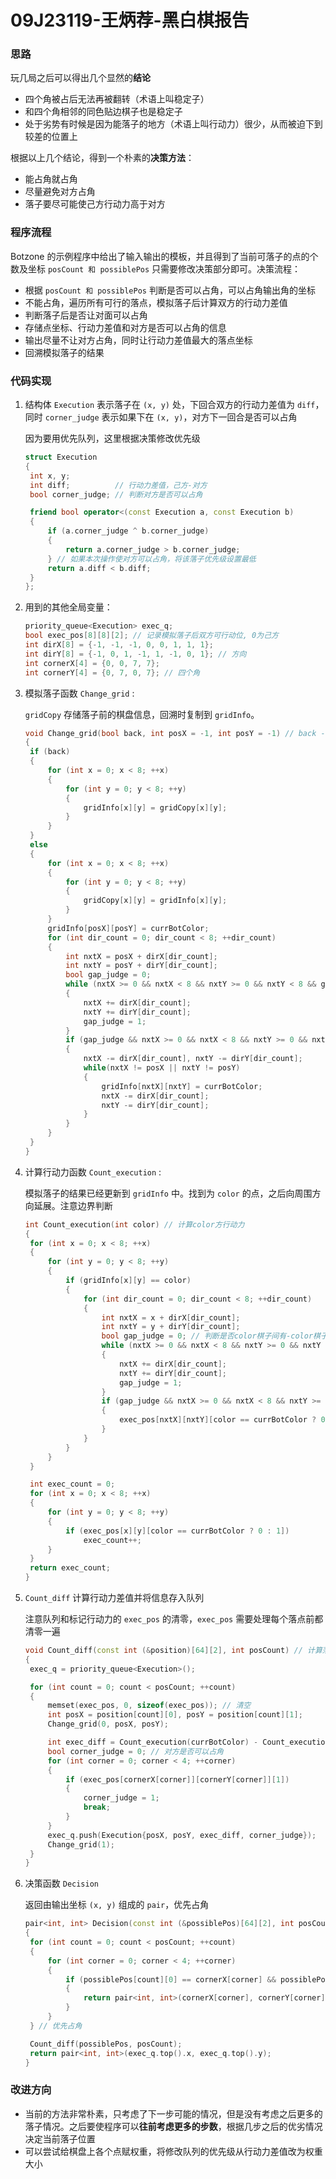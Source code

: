 # 09J23119-王炳荐-黑白棋报告

### 思路

玩几局之后可以得出几个显然的**结论**

- 四个角被占后无法再被翻转（术语上叫稳定子）
- 和四个角相邻的同色贴边棋子也是稳定子
- 处于劣势有时候是因为能落子的地方（术语上叫行动力）很少，从而被迫下到较差的位置上

根据以上几个结论，得到一个朴素的**决策方法**：

- 能占角就占角
- 尽量避免对方占角
- 落子要尽可能使己方行动力高于对方

### 程序流程

Botzone 的示例程序中给出了输入输出的模板，并且得到了当前可落子的点的个数及坐标 `posCount 和 possiblePos` 只需要修改决策部分即可。决策流程：

- 根据 `posCount 和 possiblePos` 判断是否可以占角，可以占角输出角的坐标
- 不能占角，遍历所有可行的落点，模拟落子后计算双方的行动力差值
- 判断落子后是否让对面可以占角
- 存储点坐标、行动力差值和对方是否可以占角的信息
- 输出尽量不让对方占角，同时让行动力差值最大的落点坐标
- 回溯模拟落子的结果

### 代码实现

1. 结构体 `Execution` 表示落子在 `(x, y)` 处，下回合双方的行动力差值为 `diff`，同时 `corner_judge` 表示如果下在 `(x, y)`，对方下一回合是否可以占角

   因为要用优先队列，这里根据决策修改优先级

   ```c++
   struct Execution
   {
   	int x, y;
   	int diff;		   // 行动力差值，己方-对方
   	bool corner_judge; // 判断对方是否可以占角
   
   	friend bool operator<(const Execution a, const Execution b)
   	{
   		if (a.corner_judge ^ b.corner_judge)
   		{
   			return a.corner_judge > b.corner_judge;
   		} // 如果本次操作使对方可以占角，将该落子优先级设置最低
   		return a.diff < b.diff;
   	}
   };
   ```

2. 用到的其他全局变量：

   ```c++
   priority_queue<Execution> exec_q;
   bool exec_pos[8][8][2]; // 记录模拟落子后双方可行动位, 0为己方
   int dirX[8] = {-1, -1, -1, 0, 0, 1, 1, 1};
   int dirY[8] = {-1, 0, 1, -1, 1, -1, 0, 1}; // 方向
   int cornerX[4] = {0, 0, 7, 7};
   int cornerY[4] = {0, 7, 0, 7}; // 四个角
   ```

3. 模拟落子函数 `Change_grid` :

   `gridCopy` 存储落子前的棋盘信息，回溯时复制到 `gridInfo`。

   ```c++
   void Change_grid(bool back, int posX = -1, int posY = -1) // back -> 0表示落子 1表示回溯
   {
   	if (back)
   	{
   		for (int x = 0; x < 8; ++x)
   		{
   			for (int y = 0; y < 8; ++y)
   			{
   				gridInfo[x][y] = gridCopy[x][y];
   			}
   		}
   	}
   	else
   	{
   		for (int x = 0; x < 8; ++x)
   		{
   			for (int y = 0; y < 8; ++y)
   			{
   				gridCopy[x][y] = gridInfo[x][y];
   			}
   		}
   		gridInfo[posX][posY] = currBotColor;
   		for (int dir_count = 0; dir_count < 8; ++dir_count)
   		{
   			int nxtX = posX + dirX[dir_count];
   			int nxtY = posY + dirY[dir_count];
   			bool gap_judge = 0;
   			while (nxtX >= 0 && nxtX < 8 && nxtY >= 0 && nxtY < 8 && gridInfo[nxtX][nxtY] == -currBotColor)
   			{
   				nxtX += dirX[dir_count];
   				nxtY += dirY[dir_count];
   				gap_judge = 1;
   			}
   			if (gap_judge && nxtX >= 0 && nxtX < 8 && nxtY >= 0 && nxtY < 8 && gridInfo[nxtX][nxtY] == currBotColor)
   			{
   				nxtX -= dirX[dir_count], nxtY -= dirY[dir_count];
   				while(nxtX != posX || nxtY != posY)
   				{
   					gridInfo[nxtX][nxtY] = currBotColor;
   					nxtX -= dirX[dir_count];
   					nxtY -= dirY[dir_count];
   				}
   			}
   		}
   	}
   }
   ```

4. 计算行动力函数 `Count_execution` :

   模拟落子的结果已经更新到 `gridInfo` 中。找到为 `color` 的点，之后向周围方向延展。注意边界判断

   ```c++
   int Count_execution(int color) // 计算color方行动力
   {
   	for (int x = 0; x < 8; ++x)
   	{
   		for (int y = 0; y < 8; ++y)
   		{
   			if (gridInfo[x][y] == color)
   			{
   				for (int dir_count = 0; dir_count < 8; ++dir_count)
   				{
   					int nxtX = x + dirX[dir_count];
   					int nxtY = y + dirY[dir_count];
   					bool gap_judge = 0; // 判断是否color棋子间有-color棋子
   					while (nxtX >= 0 && nxtX < 8 && nxtY >= 0 && nxtY < 8 && gridInfo[nxtX][nxtY] == -color)
   					{
   						nxtX += dirX[dir_count];
   						nxtY += dirY[dir_count];
   						gap_judge = 1;
   					}
   					if (gap_judge && nxtX >= 0 && nxtX < 8 && nxtY >= 0 && nxtY < 8 && gridInfo[nxtX][nxtY] == 0)
   					{
   						exec_pos[nxtX][nxtY][color == currBotColor ? 0 : 1] = 1;
   					}
   				}
   			}
   		}
   	}
   
   	int exec_count = 0;
   	for (int x = 0; x < 8; ++x)
   	{
   		for (int y = 0; y < 8; ++y)
   		{
   			if (exec_pos[x][y][color == currBotColor ? 0 : 1])
   				exec_count++;
   		}
   	}
   	return exec_count;
   }
   ```

5. `Count_diff` 计算行动力差值并将信息存入队列

   注意队列和标记行动力的 `exec_pos` 的清零，`exec_pos` 需要处理每个落点前都清零一遍

   ```c++
   void Count_diff(const int (&position)[64][2], int posCount) // 计算落子后双方行动力差值, 存入队列
   {
   	exec_q = priority_queue<Execution>();
   
   	for (int count = 0; count < posCount; ++count)
   	{
   		memset(exec_pos, 0, sizeof(exec_pos)); // 清空
   		int posX = position[count][0], posY = position[count][1];
   		Change_grid(0, posX, posY);
   
   		int exec_diff = Count_execution(currBotColor) - Count_execution(-currBotColor);
   		bool corner_judge = 0; // 对方是否可以占角
   		for (int corner = 0; corner < 4; ++corner)
   		{
   			if (exec_pos[cornerX[corner]][cornerY[corner]][1])
   			{
   				corner_judge = 1;
   				break;
   			}
   		}
   		exec_q.push(Execution{posX, posY, exec_diff, corner_judge});
   		Change_grid(1);
   	}
   }
   ```

6. 决策函数 `Decision` 

   返回由输出坐标 `(x, y)` 组成的 `pair`，优先占角

   ```c++
   pair<int, int> Decision(const int (&possiblePos)[64][2], int posCount)
   {
   	for (int count = 0; count < posCount; ++count)
   	{
   		for (int corner = 0; corner < 4; ++corner)
   		{
   			if (possiblePos[count][0] == cornerX[corner] && possiblePos[count][1] == cornerY[corner])
   			{
   				return pair<int, int>(cornerX[corner], cornerY[corner]);
   			}
   		}
   	} // 优先占角
   
   	Count_diff(possiblePos, posCount);
   	return pair<int, int>(exec_q.top().x, exec_q.top().y);
   }
   ```

### 改进方向

- 当前的方法非常朴素，只考虑了下一步可能的情况，但是没有考虑之后更多的落子情况。之后要使程序可以**往前考虑更多的步数**，根据几步之后的优劣情况决定当前落子位置
- 可以尝试给棋盘上各个点赋权重，将修改队列的优先级从行动力差值改为权重大小